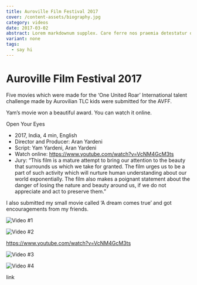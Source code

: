```yaml
---
title: Auroville Film Festival 2017
cover: /content-assets/biography.jpg
category: videos
date: 2017-03-02
abstract: Lorem markdownum supplex. Care ferre nos praemia detestatur oderit vitatumque, tardius pello ostentare; dixit.
variant: none
tags:
  - say hi
---
```


# Auroville Film Festival 2017

Five movies which were made for the ‘One United Roar’ International talent challenge made by Aurovilian  TLC kids were submitted for the AVFF.

Yam’s movie won a beautiful award. You can watch it online.

Open Your Eyes

- 2017, India, 4 min, English
- Director and Producer: Aran Yardeni
- Script: Yam Yardeni, Aran Yardeni
- Watch online: https://www.youtube.com/watch?v=VcNM4GcM3ts
- Jury: “This film is a mature attempt to bring our attention to the beauty that surrounds us which we take for granted. The film urges us to be a part of such activity which will nurture human understanding about our world exponentially. The film also makes a poignant statement about the danger of losing the nature and beauty around us, if we do not appreciate and act to preserve them.”

I also submitted my small movie called ‘A dream comes true’ and got encouragements from my friends.

![Video #1](/content-assets/aiff/img1_212X300.jpg)

![Video #2](/content-assets/aiff/img2_212x300.jpg)

https://www.youtube.com/watch?v=VcNM4GcM3ts

![Video #3](/content-assets/aiff/img3_212x300.jpg)

![Video #4](/content-assets/aiff/img4_212x300.jpg)

link


